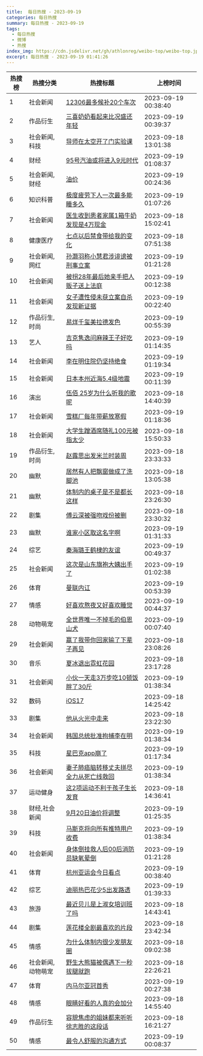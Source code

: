 ```yaml
---
title:  每日热搜 - 2023-09-19
categories: 每日热搜
summary: 每日热搜 - 2023-09-19
tags:
  - 每日热搜
  - 微博
  - 热搜
index_img: https://cdn.jsdelivr.net/gh/athlonreg/weibo-top/weibo-top.jpeg
excerpt: 每日热搜 - 2023-09-19 01:41:26
---
```


| 热搜榜 | 热搜分类 | 热搜标题 | 上榜时间 |
| --- | --- | --- | --- |
| 1 | 社会新闻 | [12306最多候补20个车次](https://s.weibo.com/weibo%3Fq%3D%252312306%E6%9C%80%E5%A4%9A%E5%80%99%E8%A1%A520%E4%B8%AA%E8%BD%A6%E6%AC%A1%2523) | 2023-09-19 00:38:40 | 
| 2 | 作品衍生 | [三喜奶奶看起来比况盛还年轻](https://s.weibo.com/weibo%3Fq%3D%2523%E4%B8%89%E5%96%9C%E5%A5%B6%E5%A5%B6%E7%9C%8B%E8%B5%B7%E6%9D%A5%E6%AF%94%E5%86%B5%E7%9B%9B%E8%BF%98%E5%B9%B4%E8%BD%BB%2523) | 2023-09-19 00:39:37 | 
| 3 | 社会新闻,科技 | [导师在太空开了门实验课](https://s.weibo.com/weibo%3Fq%3D%2523%E5%AF%BC%E5%B8%88%E5%9C%A8%E5%A4%AA%E7%A9%BA%E5%BC%80%E4%BA%86%E9%97%A8%E5%AE%9E%E9%AA%8C%E8%AF%BE%2523) | 2023-09-18 13:01:38 | 
| 4 | 财经 | [95号汽油或将进入9元时代](https://s.weibo.com/weibo%3Fq%3D%252395%E5%8F%B7%E6%B1%BD%E6%B2%B9%E6%88%96%E5%B0%86%E8%BF%9B%E5%85%A59%E5%85%83%E6%97%B6%E4%BB%A3%2523) | 2023-09-19 01:08:37 | 
| 5 | 社会新闻,财经 | [油价](https://s.weibo.com/weibo%3Fq%3D%2523%E6%B2%B9%E4%BB%B7%2523) | 2023-09-19 00:24:36 | 
| 6 | 知识科普 | [极度疲劳下人一次最多能睡多久](https://s.weibo.com/weibo%3Fq%3D%2523%E6%9E%81%E5%BA%A6%E7%96%B2%E5%8A%B3%E4%B8%8B%E4%BA%BA%E4%B8%80%E6%AC%A1%E6%9C%80%E5%A4%9A%E8%83%BD%E7%9D%A1%E5%A4%9A%E4%B9%85%2523) | 2023-09-19 01:07:26 | 
| 7 | 社会新闻 | [医生收到患者家属1箱牛奶发现是4万现金](https://s.weibo.com/weibo%3Fq%3D%2523%E5%8C%BB%E7%94%9F%E6%94%B6%E5%88%B0%E6%82%A3%E8%80%85%E5%AE%B6%E5%B1%9E1%E7%AE%B1%E7%89%9B%E5%A5%B6%E5%8F%91%E7%8E%B0%E6%98%AF4%E4%B8%87%E7%8E%B0%E9%87%91%2523) | 2023-09-18 15:02:41 | 
| 8 | 健康医疗 | [七点以后禁食带给我的变化](https://s.weibo.com/weibo%3Fq%3D%2523%E4%B8%83%E7%82%B9%E4%BB%A5%E5%90%8E%E7%A6%81%E9%A3%9F%E5%B8%A6%E7%BB%99%E6%88%91%E7%9A%84%E5%8F%98%E5%8C%96%2523) | 2023-09-18 07:51:38 | 
| 9 | 社会新闻,网红 | [孙灏羽称小慧君涉诽谤被刑事立案](https://s.weibo.com/weibo%3Fq%3D%2523%E5%AD%99%E7%81%8F%E7%BE%BD%E7%A7%B0%E5%B0%8F%E6%85%A7%E5%90%9B%E6%B6%89%E8%AF%BD%E8%B0%A4%E8%A2%AB%E5%88%91%E4%BA%8B%E7%AB%8B%E6%A1%88%2523) | 2023-09-19 01:21:28 | 
| 10 | 社会新闻 | [被拐28年最后她亲手把人贩子送上法庭](https://s.weibo.com/weibo%3Fq%3D%2523%E8%A2%AB%E6%8B%9028%E5%B9%B4%E6%9C%80%E5%90%8E%E5%A5%B9%E4%BA%B2%E6%89%8B%E6%8A%8A%E4%BA%BA%E8%B4%A9%E5%AD%90%E9%80%81%E4%B8%8A%E6%B3%95%E5%BA%AD%2523) | 2023-09-19 00:12:38 | 
| 11 | 社会新闻 | [女子遭性侵未获立案自杀发现新证据](https://s.weibo.com/weibo%3Fq%3D%2523%E5%A5%B3%E5%AD%90%E9%81%AD%E6%80%A7%E4%BE%B5%E6%9C%AA%E8%8E%B7%E7%AB%8B%E6%A1%88%E8%87%AA%E6%9D%80%E5%8F%91%E7%8E%B0%E6%96%B0%E8%AF%81%E6%8D%AE%2523) | 2023-09-19 00:22:40 | 
| 12 | 作品衍生,时尚 | [易烊千玺美拉德发色](https://s.weibo.com/weibo%3Fq%3D%2523%E6%98%93%E7%83%8A%E5%8D%83%E7%8E%BA%E7%BE%8E%E6%8B%89%E5%BE%B7%E5%8F%91%E8%89%B2%2523) | 2023-09-19 00:55:39 | 
| 13 | 艺人 | [吉克隽逸问麻辣王子好吃吗](https://s.weibo.com/weibo%3Fq%3D%2523%E5%90%89%E5%85%8B%E9%9A%BD%E9%80%B8%E9%97%AE%E9%BA%BB%E8%BE%A3%E7%8E%8B%E5%AD%90%E5%A5%BD%E5%90%83%E5%90%97%2523) | 2023-09-19 01:14:35 | 
| 14 | 社会新闻 | [李在明住院仍坚持绝食](https://s.weibo.com/weibo%3Fq%3D%2523%E6%9D%8E%E5%9C%A8%E6%98%8E%E4%BD%8F%E9%99%A2%E4%BB%8D%E5%9D%9A%E6%8C%81%E7%BB%9D%E9%A3%9F%2523) | 2023-09-19 01:19:34 | 
| 15 | 社会新闻 | [日本本州近海5.4级地震](https://s.weibo.com/weibo%3Fq%3D%2523%E6%97%A5%E6%9C%AC%E6%9C%AC%E5%B7%9E%E8%BF%91%E6%B5%B75.4%E7%BA%A7%E5%9C%B0%E9%9C%87%2523) | 2023-09-19 00:11:39 | 
| 16 | 演出 | [伍佰 25岁为什么听我的歌呢](https://s.weibo.com/weibo%3Fq%3D%2523%E4%BC%8D%E4%BD%B0%2025%E5%B2%81%E4%B8%BA%E4%BB%80%E4%B9%88%E5%90%AC%E6%88%91%E7%9A%84%E6%AD%8C%E5%91%A2%2523) | 2023-09-18 14:40:39 | 
| 17 | 社会新闻 | [雪糕厂每年带薪放寒假](https://s.weibo.com/weibo%3Fq%3D%2523%E9%9B%AA%E7%B3%95%E5%8E%82%E6%AF%8F%E5%B9%B4%E5%B8%A6%E8%96%AA%E6%94%BE%E5%AF%92%E5%81%87%2523) | 2023-09-19 01:18:36 | 
| 18 | 社会新闻 | [大学生蹭酒席随礼100元被指太少](https://s.weibo.com/weibo%3Fq%3D%2523%E5%A4%A7%E5%AD%A6%E7%94%9F%E8%B9%AD%E9%85%92%E5%B8%AD%E9%9A%8F%E7%A4%BC100%E5%85%83%E8%A2%AB%E6%8C%87%E5%A4%AA%E5%B0%91%2523) | 2023-09-18 15:50:33 | 
| 19 | 作品衍生,时尚 | [赵露思出发米兰时装周](https://s.weibo.com/weibo%3Fq%3D%2523%E8%B5%B5%E9%9C%B2%E6%80%9D%E5%87%BA%E5%8F%91%E7%B1%B3%E5%85%B0%E6%97%B6%E8%A3%85%E5%91%A8%2523) | 2023-09-18 23:33:33 | 
| 20 | 幽默 | [居然有人把飘窗做成了洗脚池](https://s.weibo.com/weibo%3Fq%3D%2523%E5%B1%85%E7%84%B6%E6%9C%89%E4%BA%BA%E6%8A%8A%E9%A3%98%E7%AA%97%E5%81%9A%E6%88%90%E4%BA%86%E6%B4%97%E8%84%9A%E6%B1%A0%2523) | 2023-09-18 13:05:38 | 
| 21 | 幽默 | [体制内的桌子是不是都长这样](https://s.weibo.com/weibo%3Fq%3D%2523%E4%BD%93%E5%88%B6%E5%86%85%E7%9A%84%E6%A1%8C%E5%AD%90%E6%98%AF%E4%B8%8D%E6%98%AF%E9%83%BD%E9%95%BF%E8%BF%99%E6%A0%B7%2523) | 2023-09-18 23:26:30 | 
| 22 | 剧集 | [傅云深被强吻戏份被删](https://s.weibo.com/weibo%3Fq%3D%2523%E5%82%85%E4%BA%91%E6%B7%B1%E8%A2%AB%E5%BC%BA%E5%90%BB%E6%88%8F%E4%BB%BD%E8%A2%AB%E5%88%A0%2523) | 2023-09-18 23:30:32 | 
| 23 | 幽默 | [谁家小区取这名字啊](https://s.weibo.com/weibo%3Fq%3D%2523%E8%B0%81%E5%AE%B6%E5%B0%8F%E5%8C%BA%E5%8F%96%E8%BF%99%E5%90%8D%E5%AD%97%E5%95%8A%2523) | 2023-09-19 01:31:33 | 
| 24 | 综艺 | [秦海璐王鹤棣的友谊](https://s.weibo.com/weibo%3Fq%3D%2523%E7%A7%A6%E6%B5%B7%E7%92%90%E7%8E%8B%E9%B9%A4%E6%A3%A3%E7%9A%84%E5%8F%8B%E8%B0%8A%2523) | 2023-09-19 00:49:37 | 
| 25 | 社会新闻 | [这次是山东旗袍大姨出手了](https://s.weibo.com/weibo%3Fq%3D%2523%E8%BF%99%E6%AC%A1%E6%98%AF%E5%B1%B1%E4%B8%9C%E6%97%97%E8%A2%8D%E5%A4%A7%E5%A7%A8%E5%87%BA%E6%89%8B%E4%BA%86%2523) | 2023-09-19 01:02:38 | 
| 26 | 体育 | [曼联内讧](https://s.weibo.com/weibo%3Fq%3D%2523%E6%9B%BC%E8%81%94%E5%86%85%E8%AE%A7%2523) | 2023-09-19 00:53:39 | 
| 27 | 情感 | [好喜欢熬夜又好喜欢睡觉](https://s.weibo.com/weibo%3Fq%3D%2523%E5%A5%BD%E5%96%9C%E6%AC%A2%E7%86%AC%E5%A4%9C%E5%8F%88%E5%A5%BD%E5%96%9C%E6%AC%A2%E7%9D%A1%E8%A7%89%2523) | 2023-09-19 00:44:37 | 
| 28 | 动物萌宠 | [全世界唯一不掉毛的伯恩山犬](https://s.weibo.com/weibo%3Fq%3D%2523%E5%85%A8%E4%B8%96%E7%95%8C%E5%94%AF%E4%B8%80%E4%B8%8D%E6%8E%89%E6%AF%9B%E7%9A%84%E4%BC%AF%E6%81%A9%E5%B1%B1%E7%8A%AC%2523) | 2023-09-19 00:07:40 | 
| 29 | 社会新闻 | [赢了我带你回家输了下辈子再见](https://s.weibo.com/weibo%3Fq%3D%2523%E8%B5%A2%E4%BA%86%E6%88%91%E5%B8%A6%E4%BD%A0%E5%9B%9E%E5%AE%B6%E8%BE%93%E4%BA%86%E4%B8%8B%E8%BE%88%E5%AD%90%E5%86%8D%E8%A7%81%2523) | 2023-09-18 23:08:26 | 
| 30 | 音乐 | [夏冰退出霓虹花园](https://s.weibo.com/weibo%3Fq%3D%2523%E5%A4%8F%E5%86%B0%E9%80%80%E5%87%BA%E9%9C%93%E8%99%B9%E8%8A%B1%E5%9B%AD%2523) | 2023-09-18 23:17:28 | 
| 31 | 社会新闻 | [小伙一天走3万步吃10顿饭胖了30斤](https://s.weibo.com/weibo%3Fq%3D%2523%E5%B0%8F%E4%BC%99%E4%B8%80%E5%A4%A9%E8%B5%B03%E4%B8%87%E6%AD%A5%E5%90%8310%E9%A1%BF%E9%A5%AD%E8%83%96%E4%BA%8630%E6%96%A4%2523) | 2023-09-19 01:38:34 | 
| 32 | 数码 | [iOS17](https://s.weibo.com/weibo%3Fq%3D%2523iOS17%2523) | 2023-09-18 14:25:42 | 
| 33 | 剧集 | [他从火光中走来](https://s.weibo.com/weibo%3Fq%3D%2523%E4%BB%96%E4%BB%8E%E7%81%AB%E5%85%89%E4%B8%AD%E8%B5%B0%E6%9D%A5%2523) | 2023-09-18 23:22:30 | 
| 34 | 社会新闻 | [韩国总统批准拘捕李在明](https://s.weibo.com/weibo%3Fq%3D%2523%E9%9F%A9%E5%9B%BD%E6%80%BB%E7%BB%9F%E6%89%B9%E5%87%86%E6%8B%98%E6%8D%95%E6%9D%8E%E5%9C%A8%E6%98%8E%2523) | 2023-09-19 01:38:34 | 
| 35 | 科技 | [星巴克app崩了](https://s.weibo.com/weibo%3Fq%3D%2523%E6%98%9F%E5%B7%B4%E5%85%8Bapp%E5%B4%A9%E4%BA%86%2523) | 2023-09-19 01:17:34 | 
| 36 | 社会新闻 | [妻子肺癌脑转移丈夫拼尽全力从死亡线救回](https://s.weibo.com/weibo%3Fq%3D%2523%E5%A6%BB%E5%AD%90%E8%82%BA%E7%99%8C%E8%84%91%E8%BD%AC%E7%A7%BB%E4%B8%88%E5%A4%AB%E6%8B%BC%E5%B0%BD%E5%85%A8%E5%8A%9B%E4%BB%8E%E6%AD%BB%E4%BA%A1%E7%BA%BF%E6%95%91%E5%9B%9E%2523) | 2023-09-19 01:38:34 | 
| 37 | 运动健身 | [这2项运动不利于孩子生长发育](https://s.weibo.com/weibo%3Fq%3D%2523%E8%BF%992%E9%A1%B9%E8%BF%90%E5%8A%A8%E4%B8%8D%E5%88%A9%E4%BA%8E%E5%AD%A9%E5%AD%90%E7%94%9F%E9%95%BF%E5%8F%91%E8%82%B2%2523) | 2023-09-18 14:36:41 | 
| 38 | 财经,社会新闻 | [9月20日油价将调整](https://s.weibo.com/weibo%3Fq%3D%25239%E6%9C%8820%E6%97%A5%E6%B2%B9%E4%BB%B7%E5%B0%86%E8%B0%83%E6%95%B4%2523) | 2023-09-19 01:25:35 | 
| 39 | 科技 | [马斯克将向所有推特用户收费](https://s.weibo.com/weibo%3Fq%3D%2523%E9%A9%AC%E6%96%AF%E5%85%8B%E5%B0%86%E5%90%91%E6%89%80%E6%9C%89%E6%8E%A8%E7%89%B9%E7%94%A8%E6%88%B7%E6%94%B6%E8%B4%B9%2523) | 2023-09-19 01:38:34 | 
| 40 | 社会新闻 | [身体倒挂救人后00后消防员缺氧晕倒](https://s.weibo.com/weibo%3Fq%3D%2523%E8%BA%AB%E4%BD%93%E5%80%92%E6%8C%82%E6%95%91%E4%BA%BA%E5%90%8E00%E5%90%8E%E6%B6%88%E9%98%B2%E5%91%98%E7%BC%BA%E6%B0%A7%E6%99%95%E5%80%92%2523) | 2023-09-19 01:21:28 | 
| 41 | 体育 | [杭州亚运会今日看点](https://s.weibo.com/weibo%3Fq%3D%2523%E6%9D%AD%E5%B7%9E%E4%BA%9A%E8%BF%90%E4%BC%9A%E4%BB%8A%E6%97%A5%E7%9C%8B%E7%82%B9%2523) | 2023-09-19 00:38:40 | 
| 42 | 综艺 | [迪丽热巴花少5出发路透](https://s.weibo.com/weibo%3Fq%3D%2523%E8%BF%AA%E4%B8%BD%E7%83%AD%E5%B7%B4%E8%8A%B1%E5%B0%915%E5%87%BA%E5%8F%91%E8%B7%AF%E9%80%8F%2523) | 2023-09-19 01:39:33 | 
| 43 | 旅游 | [最近贝儿是上淑女培训班了吗](https://s.weibo.com/weibo%3Fq%3D%2523%E6%9C%80%E8%BF%91%E8%B4%9D%E5%84%BF%E6%98%AF%E4%B8%8A%E6%B7%91%E5%A5%B3%E5%9F%B9%E8%AE%AD%E7%8F%AD%E4%BA%86%E5%90%97%2523) | 2023-09-18 14:43:41 | 
| 44 | 剧集 | [莲花楼全剧最喜欢的片段](https://s.weibo.com/weibo%3Fq%3D%2523%E8%8E%B2%E8%8A%B1%E6%A5%BC%E5%85%A8%E5%89%A7%E6%9C%80%E5%96%9C%E6%AC%A2%E7%9A%84%E7%89%87%E6%AE%B5%2523) | 2023-09-18 23:42:34 | 
| 45 | 情感 | [为什么体制内很少发朋友圈](https://s.weibo.com/weibo%3Fq%3D%2523%E4%B8%BA%E4%BB%80%E4%B9%88%E4%BD%93%E5%88%B6%E5%86%85%E5%BE%88%E5%B0%91%E5%8F%91%E6%9C%8B%E5%8F%8B%E5%9C%88%2523) | 2023-09-18 09:02:38 | 
| 46 | 社会新闻,动物萌宠 | [野生大熊猫被偶遇下一秒拔腿就跑](https://s.weibo.com/weibo%3Fq%3D%2523%E9%87%8E%E7%94%9F%E5%A4%A7%E7%86%8A%E7%8C%AB%E8%A2%AB%E5%81%B6%E9%81%87%E4%B8%8B%E4%B8%80%E7%A7%92%E6%8B%94%E8%85%BF%E5%B0%B1%E8%B7%91%2523) | 2023-09-18 22:26:21 | 
| 47 | 体育 | [内马尔亚冠首秀](https://s.weibo.com/weibo%3Fq%3D%2523%E5%86%85%E9%A9%AC%E5%B0%94%E4%BA%9A%E5%86%A0%E9%A6%96%E7%A7%80%2523) | 2023-09-19 00:27:38 | 
| 48 | 情感 | [眼睛好看的人真的会加分](https://s.weibo.com/weibo%3Fq%3D%2523%E7%9C%BC%E7%9D%9B%E5%A5%BD%E7%9C%8B%E7%9A%84%E4%BA%BA%E7%9C%9F%E7%9A%84%E4%BC%9A%E5%8A%A0%E5%88%86%2523) | 2023-09-18 14:55:40 | 
| 49 | 作品衍生 | [容貌焦虑的姐妹都来听听徐志胜的这段话](https://s.weibo.com/weibo%3Fq%3D%2523%E5%AE%B9%E8%B2%8C%E7%84%A6%E8%99%91%E7%9A%84%E5%A7%90%E5%A6%B9%E9%83%BD%E6%9D%A5%E5%90%AC%E5%90%AC%E5%BE%90%E5%BF%97%E8%83%9C%E7%9A%84%E8%BF%99%E6%AE%B5%E8%AF%9D%2523) | 2023-09-18 16:21:27 | 
| 50 | 情感 | [最令人舒服的沟通方式](https://s.weibo.com/weibo%3Fq%3D%2523%E6%9C%80%E4%BB%A4%E4%BA%BA%E8%88%92%E6%9C%8D%E7%9A%84%E6%B2%9F%E9%80%9A%E6%96%B9%E5%BC%8F%2523) | 2023-09-19 00:08:37 | 
